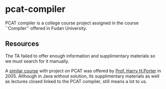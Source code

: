 pcat-compiler
=============

PCAT compiler is a college course project assigned in the course 
``Compiler'' offered in Fudan University.


Resources
---------

The TA failed to offer enough information and supplimentary materials
so we must search for it manually.


A [similar course](http://web.cecs.pdx.edu/~harry/compilers/syllabus.html) 
with project on PCAT was offered by 
[Prof. Harry H.Porter](http://web.cecs.pdx.edu/~harry/) in 2005.
Although in Java without solution, its supplimentary materials
as well as lectures closed linked to the PCAT compiler, still means a lot
to us.


